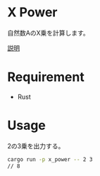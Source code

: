 # X Power
自然数AのX乗を計算します。

[説明](https://www.410gone.click/blog/rust-power/)

# Requirement
* Rust

# Usage
2の3乗を出力する。
```bash
cargo run -p x_power -- 2 3
// 8
```